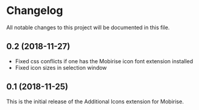 # Changelog

All notable changes to this project will be documented in this file.

## 0.2 (2018-11-27)

- Fixed css conflicts if one has the Mobirise icon font extension installed
- Fixed icon sizes in selection window

## 0.1 (2018-11-25)

This is the initial release of the Additional Icons extension for Mobirise.